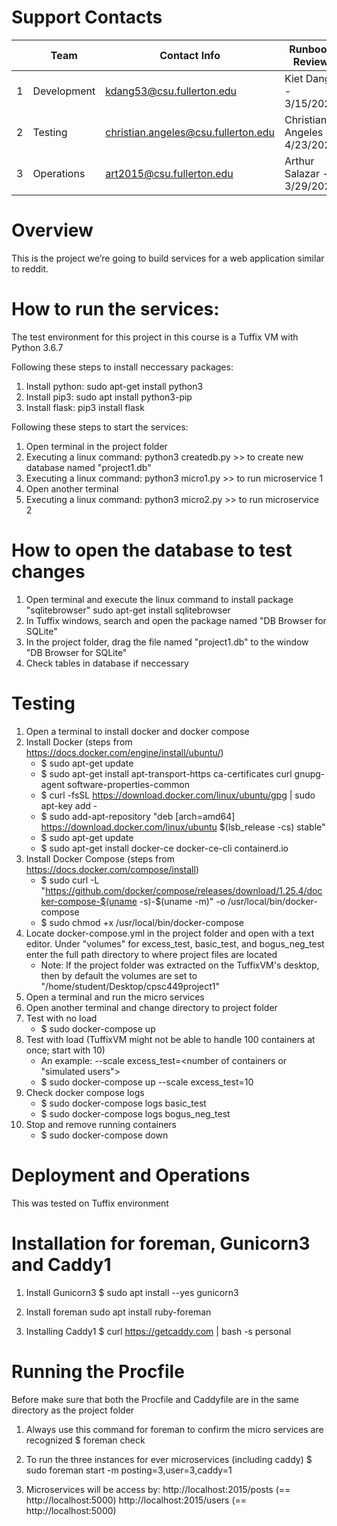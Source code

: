 # Support Contacts

|        | Team           | Contact Info          	  			| Runbook Review        		|
|--------|----------------|-------------------------------------|-------------------------------|
|   1	 | Development      | kdang53@csu.fullerton.edu 			| Kiet Dang - 3/15/2020 		|
|   2	 | Testing          | christian.angeles@csu.fullerton.edu | Christian Angeles - 4/23/2020 |
|   3	 | Operations       | art2015@csu.fullerton.edu 	  | Arthur Salazar - 3/29/2020  		|


# Overview

This is the project we’re going to build services for a web application
similar to reddit.

# How to run the services:

The test environment for this project in this course is a Tuffix VM with
Python 3.6.7

Following these steps to install neccessary packages:
1. Install python:
sudo apt-get install python3
2. Install pip3:
sudo apt install python3-pip
3. Install flask:
pip3 install flask

Following these steps to start the services:
1. Open terminal in the project folder
2. Executing a linux command:
	python3 createdb.py
		>> to create new database named "project1.db"
3. Executing a linux command:
	python3 micro1.py
		>> to run microservice 1
4. Open another terminal
4. Executing a linux command:
	python3 micro2.py
		>> to run microservice 2

# How to open the database to test changes
1. Open terminal and execute the linux command to install package "sqlitebrowser"
	sudo apt-get install sqlitebrowser
2. In Tuffix windows, search and open the package named "DB  Browser for SQLite"
3. In the project folder, drag the file named "project1.db" to the window "DB  Browser for SQLite"
4. Check tables in database if neccessary


# Testing
1. Open a terminal to install docker and docker compose
2. Install Docker (steps from https://docs.docker.com/engine/install/ubuntu/)
	- $ sudo apt-get update
	- $ sudo apt-get install apt-transport-https ca-certificates curl gnupg-agent software-properties-common
	- $ curl -fsSL https://download.docker.com/linux/ubuntu/gpg | sudo apt-key add -
	- $ sudo add-apt-repository "deb [arch=amd64] https://download.docker.com/linux/ubuntu $(lsb_release -cs) stable"
	- $ sudo apt-get update
	- $ sudo apt-get install docker-ce docker-ce-cli containerd.io
3. Install Docker Compose (steps from https://docs.docker.com/compose/install)
	- $ sudo curl -L "https://github.com/docker/compose/releases/download/1.25.4/docker-compose-$(uname -s)-$(uname -m)" -o /usr/local/bin/docker-compose
	- $ sudo chmod +x /usr/local/bin/docker-compose
4. Locate docker-compose.yml in the project folder and open with a text editor. Under "volumes" for excess_test, basic_test, and bogus_neg_test enter the full path directory to where project files are located
	- Note: If the project folder was extracted on the TuffixVM's desktop, then by default the volumes are set to "/home/student/Desktop/cpsc449project1"
5. Open a terminal and run the micro services
6. Open another terminal and change directory to project folder
7. Test with no load
	- $ sudo docker-compose up
8. Test with load (TuffixVM might not be able to handle 100 containers at once; start with 10)
	- An example: --scale excess_test=<number of containers or "simulated users">
	- $ sudo docker-compose up --scale excess_test=10
9. Check docker compose logs
	- $ sudo docker-compose logs basic_test
	- $ sudo docker-compose logs bogus_neg_test
10. Stop and remove running containers
	- $ sudo docker-compose down

# Deployment and Operations
This was tested on Tuffix environment
# Installation for foreman, Gunicorn3 and Caddy1

1. Install Gunicorn3
$ sudo apt install --yes gunicorn3

2. Install foreman
sudo apt install ruby-foreman

3. Installing Caddy1
$ curl https://getcaddy.com | bash -s personal
# Running the Procfile
Before make sure that both the Procfile and Caddyfile are in the same directory as the project folder

1. Always use this command for foreman to confirm the micro services are recognized
$ foreman check

2. To run the three instances for ever microservices (including caddy)
$ sudo foreman start -m posting=3,user=3,caddy=1

3. Microservices will be access by:
http://localhost:2015/posts	(== http://localhost:5000)
http://localhost:2015/users	(== http://localhost:5000)
